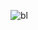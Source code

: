 ![bl](https://github.com/GabrielCairesDev/bl_runners_firebase/assets/87619428/e7cd4c35-d7bf-4e65-b4dc-88d05061558e)
